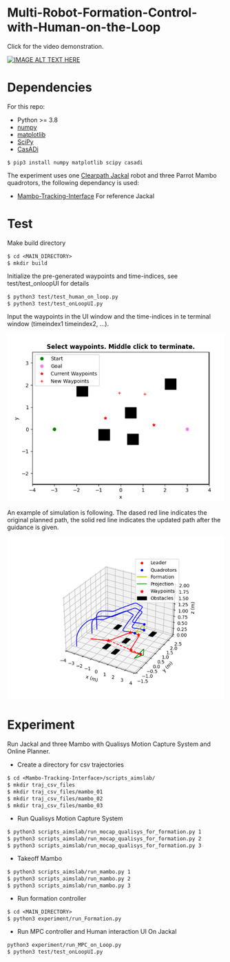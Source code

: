 # Multi-Robot-Formation-Control-with-Human-on-the-Loop
Click for the video demonstration.

[![IMAGE ALT TEXT HERE](https://img.youtube.com/vi/-3WkRDwjgGo/0.jpg)](https://youtu.be/-3WkRDwjgGo)

Dependencies
============
For this repo:
* Python >= 3.8
* [numpy](https://numpy.org/)
* [matplotlib](https://matplotlib.org/)
* [SciPy](https://www.scipy.org/)
* [CasADi](https://web.casadi.org/)

```
$ pip3 install numpy matplotlib scipy casadi
```
The experiment uses one [Clearpath Jackal](https://clearpathrobotics.com/jackal-small-unmanned-ground-vehicle/) robot and three Parrot Mambo quadrotors, the following dependancy is used:
* [Mambo-Tracking-Interface](https://github.com/tianyuzhou-sam/Mambo-Tracking-Interface)
For reference Jackal

Test
============
Make build directory
```
$ cd <MAIN_DIRECTORY>
$ mkdir build
```
Initialize the pre-generated waypoints and time-indices, see test/test_onloopUI for details
```
$ python3 test/test_human_on_loop.py
$ python3 test/test_onLoopUI.py
```

Input the waypoints in the UI window and the time-indices in te terminal window (timeindex1 timeindex2, ...).

![Alt text](/images/UI.png?raw=true "Optional Title")

An example of simulation is following. The dased red line indicates the original planned path, the solid red line indicates the updated path after the guidance is given.

![Alt text](/images/3DFigure.png?raw=true "Optional Title")


Experiment
==========
Run Jackal and three Mambo with Qualisys Motion Capture System and Online Planner.
* Create a directory for csv trajectories
```
$ cd <Mambo-Tracking-Interface>/scripts_aimslab/
$ mkdir traj_csv_files
$ mkdir traj_csv_files/mambo_01
$ mkdir traj_csv_files/mambo_02
$ mkdir traj_csv_files/mambo_03
```
* Run Qualisys Motion Capture System
```
$ python3 scripts_aimslab/run_mocap_qualisys_for_formation.py 1
$ python3 scripts_aimslab/run_mocap_qualisys_for_formation.py 2
$ python3 scripts_aimslab/run_mocap_qualisys_for_formation.py 3
```
* Takeoff Mambo
```
$ python3 scripts_aimslab/run_mambo.py 1
$ python3 scripts_aimslab/run_mambo.py 2
$ python3 scripts_aimslab/run_mambo.py 3
```
* Run formation controller
```
$ cd <MAIN_DIRECTORY>
$ python3 experiment/run_Formation.py
```
* Run MPC controller and Human interaction UI On Jackal
```
python3 experiment/run_MPC_on_Loop.py
$ python3 test/test_onLoopUI.py
```

